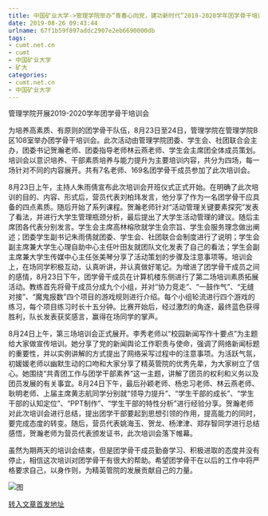 ```yaml
---
title: 中国矿业大学->管理学院举办“青春心向党，建功新时代”2019-2020学年团学骨干培训会 | cumt.net.cn
date: 2019-08-26 09:43:44
urlname: 67f1b59f897addc2907e2eb6690000db
tags: 
- cumt.net.cn
- cumt
- 中国矿业大学
- 矿大
categories:
- cumt.net.cn
- 中国矿业大学
---
```



管理学院开展2019-2020学年团学骨干培训会

为培养高素质、有原则的团学骨干队伍，8月23日至24日，管理学院在管理学院B区108室举办团学骨干培训会。此次活动由管理学院团委、学生会、社团联合会主办，团委书记贺瀚老师、团委指导老师林云燕老师、学生会主席团全体成员策划。培训会以意识培养、干部素质培养与能力提升为主要培训内容，共分为四场，每一场针对不同的内容展开。共有7名老师、169名团学骨干成员参加了此次培训会。

8月23日上午，主持人朱雨倩宣布此次培训会开班仪式正式开始。在明确了此次培训的目的、内容、形式后，营员代表刘柏玮发言，他分享了作为一名团学骨干应具备的四点素质。随后开始了系列课程。贺瀚老师针对“活动管理关键要素探究”发表了看法，并进行大学生管理瓶颈分析，最后提出了大学生活动管理的建议。随后主席团各代表分别发言。学生会主席高林榕欣就学生会宗旨、学生会服务理念做出阐述；团委学生副书记朱雨倩就团委、学生会、社团联合会制度进行了说明；学生会副主席兼大学生心理自助中心主任叶田友就团队文化发表了自己的看法；学生会副主席兼大学生传媒中心主任张美琴分享了活动策划的步骤及注意事项等。培训会上，在场同学积极互动，认真听讲，并认真做好笔记。为增进了团学骨干成员之间的感情，8月23日下午，团学骨干成员在计算机楼东侧进行了第二场培训素质拓展活动。教练首先将骨干成员分成九个小组，并对“协力竞走”、“一鼓作气”、“无缝对接”、“魔鬼报数”四个项目的游戏规则进行介绍。每个小组轮流进行四个游戏的练习，每个项目练习时长十五分钟。比赛开始后，经过激烈的角逐，最终蓝色获得胜利，队长发表获奖感言，赢得在场同学的掌声。

8月24日上午，第三场培训会正式展开。李秀老师以“校园新闻写作十要点”为主题给大家做宣传培训。她分享了党的新闻舆论工作职责与使命，强调了网络新闻标题的重要性，并以实例讲解的方式提出了网络采写过程中的注意事项。为活跃气氛，初媛媛老师以幽默生动的口吻和大家分享了精英管院的优秀先辈，为大家树立了信心。她围绕“共青团工作与团学干部素养”这一主题，讲解了团员的权利和义务以及团员发展的有关事宜。8月24日下午，最后孙颖老师、杨忠习老师、林云燕老师、耿明老师、上届主席黄志航同学分别就“领导力提升”、“学生干部的成长”、“学生干部的认知定位”、“PPT制作”、“学生干部的特性分析”进行经验分享。贺瀚老师对此次培训会进行总结，提出团学干部要起到思想引领的作用，提高能力的同时，要完成态度的转变。随后，营员代表姚海玉、贺龙、杨津津、郑存智同学进行总结感悟，贺瀚老师为营员代表颁发证书，此次培训会落下帷幕。

虽然为期两天的培训会结束，但是团学骨干成员勤奋学习、积极进取的态度并没有停止，相信这次培训对团学骨干有很大的帮助。希望团学骨干在以后的工作中将严格要求自己，以身作则，为精英管院的发展贡献自己的力量。



![图](http://xwzx.cumt.edu.cn/_upload/article/images/ab/63/285953c548d682708d98e8373056/2edb84ee-3362-461f-804a-24c60138c008.jpg)

[转入文章首发地址](http://xwzx.cumt.edu.cn/30/f1/c523a536817/page.htm)